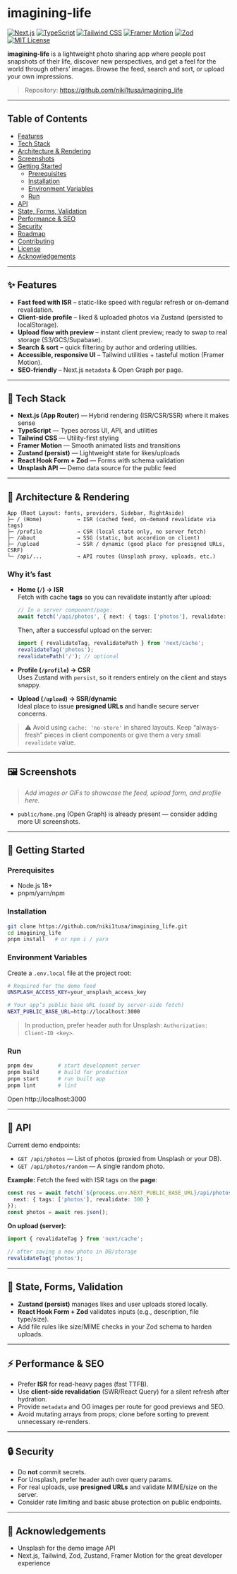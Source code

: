 # imagining-life

[![Next.js](https://img.shields.io/badge/Next.js-14%2B-black?logo=nextdotjs)](https://nextjs.org/)
[![TypeScript](https://img.shields.io/badge/TypeScript-5%2B-3178C6?logo=typescript&logoColor=white)](https://www.typescriptlang.org/)
[![Tailwind CSS](https://img.shields.io/badge/TailwindCSS-3%2B-06B6D4?logo=tailwindcss&logoColor=white)](https://tailwindcss.com/)
[![Framer Motion](https://img.shields.io/badge/Framer%20Motion-Animation-0055FF?logo=framer&logoColor=white)](https://www.framer.com/motion/)
[![Zod](https://img.shields.io/badge/Zod-Validation-3E7DD7)](https://zod.dev/)
[![MIT License](https://img.shields.io/badge/License-MIT-green.svg)](#license)

**imagining-life** is a lightweight photo sharing app where people post snapshots of their life, discover new perspectives, and get a feel for the world through others’ images. Browse the feed, search and sort, or upload your own impressions.

> Repository: https://github.com/niki1tusa/imagining_life

---

## Table of Contents

- [Features](#-features)
- [Tech Stack](#-tech-stack)
- [Architecture & Rendering](#-architecture--rendering)
- [Screenshots](#-screenshots)
- [Getting Started](#-getting-started)
  - [Prerequisites](#prerequisites)
  - [Installation](#installation)
  - [Environment Variables](#environment-variables)
  - [Run](#run)
- [API](#-api)
- [State, Forms, Validation](#-state-forms-validation)
- [Performance & SEO](#-performance--seo)
- [Security](#-security)
- [Roadmap](#-roadmap)
- [Contributing](#-contributing)
- [License](#license)
- [Acknowledgements](#-acknowledgements)

---

## ✨ Features

- **Fast feed with ISR** – static-like speed with regular refresh or on-demand revalidation.
- **Client-side profile** – liked & uploaded photos via Zustand (persisted to localStorage).
- **Upload flow with preview** – instant client preview; ready to swap to real storage (S3/GCS/Supabase).
- **Search & sort** – quick filtering by author and ordering utilities.
- **Accessible, responsive UI** – Tailwind utilities + tasteful motion (Framer Motion).
- **SEO-friendly** – Next.js `metadata` & Open Graph per page.

---

## 🧱 Tech Stack

- **Next.js (App Router)** — Hybrid rendering (ISR/CSR/SSR) where it makes sense  
- **TypeScript** — Types across UI, API, and utilities  
- **Tailwind CSS** — Utility-first styling  
- **Framer Motion** — Smooth animated lists and transitions  
- **Zustand (persist)** — Lightweight state for likes/uploads  
- **React Hook Form + Zod** — Forms with schema validation  
- **Unsplash API** — Demo data source for the public feed

---

## 🧩 Architecture & Rendering

```
App (Root Layout: fonts, providers, Sidebar, RightAside)
├─ / (Home)           → ISR (cached feed, on-demand revalidate via tags)
├─ /profile           → CSR (local state only, no server fetch)
├─ /about             → SSG (static, but accordion on client)
├─ /upload            → SSR / dynamic (good place for presigned URLs, CSRF)
└─ /api/...           → API routes (Unsplash proxy, uploads, etc.)
```

### Why it’s fast

- **Home (`/`) → ISR**  
  Fetch with cache **tags** so you can revalidate instantly after upload:
  ```ts
  // In a server component/page:
  await fetch('/api/photos', { next: { tags: ['photos'], revalidate: 300 } });
  ```
  Then, after a successful upload on the server:
  ```ts
  import { revalidateTag, revalidatePath } from 'next/cache';
  revalidateTag('photos');
  revalidatePath('/'); // optional
  ```

- **Profile (`/profile`) → CSR**  
  Uses Zustand with `persist`, so it renders entirely on the client and stays snappy.

- **Upload (`/upload`) → SSR/dynamic**  
  Ideal place to issue **presigned URLs** and handle secure server concerns.

> ⚠️ Avoid using `cache: 'no-store'` in shared layouts. Keep “always-fresh” pieces in client components or give them a very small `revalidate` value.

---

## 🖼 Screenshots

> _Add images or GIFs to showcase the feed, upload form, and profile here._

- `public/home.png` (Open Graph) is already present — consider adding more UI screenshots.

---

## 🚀 Getting Started

### Prerequisites

- Node.js 18+
- pnpm/yarn/npm

### Installation

```bash
git clone https://github.com/niki1tusa/imagining_life.git
cd imagining_life
pnpm install   # or npm i / yarn
```

### Environment Variables

Create a `.env.local` file at the project root:

```bash
# Required for the demo feed
UNSPLASH_ACCESS_KEY=your_unsplash_access_key

# Your app’s public base URL (used by server-side fetch)
NEXT_PUBLIC_BASE_URL=http://localhost:3000
```

> In production, prefer header auth for Unsplash: `Authorization: Client-ID <key>`.

### Run

```bash
pnpm dev        # start development server
pnpm build      # build for production
pnpm start      # run built app
pnpm lint       # lint
```

Open http://localhost:3000

---

## 🔌 API

Current demo endpoints:

- `GET /api/photos` — List of photos (proxied from Unsplash or your DB).
- `GET /api/photos/random` — A single random photo.

**Example:** Fetch the feed with ISR tags on the **page**:

```ts
const res = await fetch(`${process.env.NEXT_PUBLIC_BASE_URL}/api/photos`, {
  next: { tags: ['photos'], revalidate: 300 }
});
const photos = await res.json();
```

**On upload (server):**

```ts
import { revalidateTag } from 'next/cache';

// after saving a new photo in DB/storage
revalidateTag('photos');
```

---

## 🧠 State, Forms, Validation

- **Zustand (persist)** manages likes and user uploads stored locally.
- **React Hook Form + Zod** validates inputs (e.g., description, file type/size).
- Add file rules like size/MIME checks in your Zod schema to harden uploads.

---

## ⚡ Performance & SEO

- Prefer **ISR** for read-heavy pages (fast TTFB).  
- Use **client-side revalidation** (SWR/React Query) for a silent refresh after hydration.  
- Provide `metadata` and OG images per route for good previews and SEO.  
- Avoid mutating arrays from props; clone before sorting to prevent unnecessary re-renders.

---

## 🔒 Security

- Do **not** commit secrets.  
- For Unsplash, prefer header auth over query params.  
- For real uploads, use **presigned URLs** and validate MIME/size on the server.  
- Consider rate limiting and basic abuse protection on public endpoints.


---

## 🙌 Acknowledgements

- Unsplash for the demo image API  
- Next.js, Tailwind, Zod, Zustand, Framer Motion for the great developer experience
